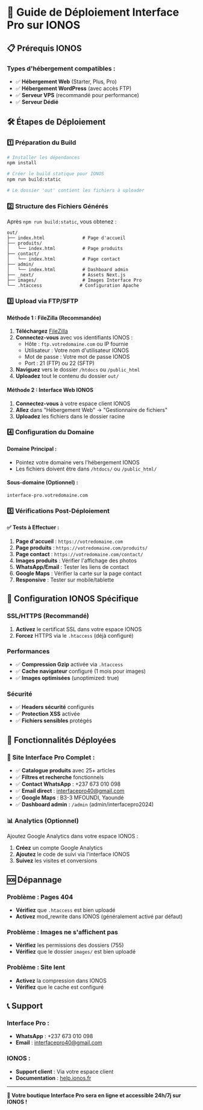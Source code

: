# 🚀 Guide de Déploiement Interface Pro sur IONOS

## 📋 Prérequis IONOS

### Types d'hébergement compatibles :
- ✅ **Hébergement Web** (Starter, Plus, Pro)
- ✅ **Hébergement WordPress** (avec accès FTP)
- ✅ **Serveur VPS** (recommandé pour performance)
- ✅ **Serveur Dédié**

## 🛠️ Étapes de Déploiement

### 1️⃣ **Préparation du Build**

```bash
# Installer les dépendances
npm install

# Créer le build statique pour IONOS
npm run build:static

# Le dossier 'out' contient les fichiers à uploader
```

### 2️⃣ **Structure des Fichiers Générés**

Après `npm run build:static`, vous obtenez :
```
out/
├── index.html              # Page d'accueil
├── produits/
│   └── index.html          # Page produits
├── contact/
│   └── index.html          # Page contact
├── admin/
│   └── index.html          # Dashboard admin
├── _next/                  # Assets Next.js
├── images/                 # Images Interface Pro
└── .htaccess              # Configuration Apache
```

### 3️⃣ **Upload via FTP/SFTP**

#### **Méthode 1 : FileZilla (Recommandée)**
1. **Téléchargez** [FileZilla](https://filezilla-project.org/)
2. **Connectez-vous** avec vos identifiants IONOS :
   - Hôte : `ftp.votredomaine.com` ou IP fournie
   - Utilisateur : Votre nom d'utilisateur IONOS
   - Mot de passe : Votre mot de passe IONOS
   - Port : 21 (FTP) ou 22 (SFTP)
3. **Naviguez** vers le dossier `/htdocs` ou `/public_html`
4. **Uploadez** tout le contenu du dossier `out/`

#### **Méthode 2 : Interface Web IONOS**
1. **Connectez-vous** à votre espace client IONOS
2. **Allez** dans "Hébergement Web" → "Gestionnaire de fichiers"
3. **Uploadez** les fichiers dans le dossier racine

### 4️⃣ **Configuration du Domaine**

#### **Domaine Principal :**
- Pointez votre domaine vers l'hébergement IONOS
- Les fichiers doivent être dans `/htdocs/` ou `/public_html/`

#### **Sous-domaine (Optionnel) :**
```
interface-pro.votredomaine.com
```

### 5️⃣ **Vérifications Post-Déploiement**

#### **✅ Tests à Effectuer :**
1. **Page d'accueil** : `https://votredomaine.com`
2. **Page produits** : `https://votredomaine.com/produits/`
3. **Page contact** : `https://votredomaine.com/contact/`
4. **Images produits** : Vérifier l'affichage des photos
5. **WhatsApp/Email** : Tester les liens de contact
6. **Google Maps** : Vérifier la carte sur la page contact
7. **Responsive** : Tester sur mobile/tablette

## 🔧 Configuration IONOS Spécifique

### **SSL/HTTPS (Recommandé)**
1. **Activez** le certificat SSL dans votre espace IONOS
2. **Forcez** HTTPS via le `.htaccess` (déjà configuré)

### **Performances**
- ✅ **Compression Gzip** activée via `.htaccess`
- ✅ **Cache navigateur** configuré (1 mois pour images)
- ✅ **Images optimisées** (unoptimized: true)

### **Sécurité**
- ✅ **Headers sécurité** configurés
- ✅ **Protection XSS** activée
- ✅ **Fichiers sensibles** protégés

## 📱 Fonctionnalités Déployées

### **🏪 Site Interface Pro Complet :**
- ✅ **Catalogue produits** avec 25+ articles
- ✅ **Filtres et recherche** fonctionnels
- ✅ **Contact WhatsApp** : +237 673 010 098
- ✅ **Email direct** : interfacepro40@gmail.com
- ✅ **Google Maps** : B3-3 MFOUNDI, Yaoundé
- ✅ **Dashboard admin** : `/admin` (admin/interfacepro2024)

### **📊 Analytics (Optionnel)**
Ajoutez Google Analytics dans votre espace IONOS :
1. **Créez** un compte Google Analytics
2. **Ajoutez** le code de suivi via l'interface IONOS
3. **Suivez** les visites et conversions

## 🆘 Dépannage

### **Problème : Pages 404**
- **Vérifiez** que `.htaccess` est bien uploadé
- **Activez** mod_rewrite dans IONOS (généralement activé par défaut)

### **Problème : Images ne s'affichent pas**
- **Vérifiez** les permissions des dossiers (755)
- **Vérifiez** que le dossier `images/` est bien uploadé

### **Problème : Site lent**
- **Activez** la compression dans IONOS
- **Vérifiez** que le cache est configuré

## 📞 Support

### **Interface Pro :**
- **WhatsApp** : +237 673 010 098
- **Email** : interfacepro40@gmail.com

### **IONOS :**
- **Support client** : Via votre espace client
- **Documentation** : [help.ionos.fr](https://help.ionos.fr)

---

**🎉 Votre boutique Interface Pro sera en ligne et accessible 24h/7j sur IONOS !**
